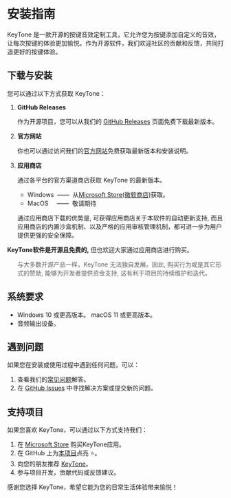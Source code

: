 # 安装指南

KeyTone 是一款开源的按键音效定制工具，它允许您为按键添加自定义的音效，让每次按键的体验更加愉悦。作为开源软件，我们欢迎社区的贡献和反馈，共同打造更好的按键体验。

## 下载与安装

您可以通过以下方式获取 KeyTone：

1. **GitHub Releases**

   作为开源项目，您可以从我们的 [GitHub Releases](https://github.com/LuSrackhall/KeyTone/releases) 页面免费下载最新版本。

2. **官方网站**

   你也可以通过访问我们的[官方网站](https://keytone.xuanhall.com)免费获取最新版本和安装说明。

3. **应用商店**

   通过各平台的官方渠道商店获取 KeyTone 的最新版本。
   * Windows &nbsp;——&nbsp; 从[Microsoft Store(微软商店)](https://apps.microsoft.com/store/detail/9NGKDXHPGJXD?cid=DevShareMCLPCS)获取。
   * MacOS &nbsp;&nbsp;&nbsp;&nbsp;——&nbsp; 敬请期待

   通过应用商店下载的优势是, 可获得应用商店关于本软件的自动更新支持, 而且应用商店的内置沙盒机制、以及严格的应用审核管理机制，都可进一步为用户提供更强的安全保障。
  
**KeyTone软件是开源且免费的,** 但也欢迎大家通过应用商店进行购买。
<blockquote style="border-left:none; padding-left:0;">
<p>与大多数开源产品一样，KeyTone 无法独自发展。因此, 购买行为或是其它形式的赞助, 能够为开发者提供资金支持, 这有利于项目的持续维护和迭代。</p>
</blockquote>

<!-- `与大多数开源产品一样，KeyTone 无法独自发展。开源梦想是一项崇高的事业，它促进社区发展，代码得到培育。对开源项目进行赞助, 能够有效降低开源项目因缺少资金而被迫停止的风险概率。` -->

## 系统要求

* Windows 10 或更高版本。 macOS 11 或更高版本。
* 音频输出设备。

## 遇到问题

如果您在安装或使用过程中遇到任何问题，可以：

1. 查看我们的[常见问题](../../other/faq/index.md)解答。
2. 在 [GitHub Issues](https://github.com/LuSrackhall/KeyTone/issues) 中寻找解决方案或提交新的问题。

## 支持项目

如果您喜欢 KeyTone，可以通过以下方式支持我们：

<!-- TODO: 1. 在 [Microsoft Store](https://apps.microsoft.com/store/detail/9NGKDXHPGJXD?cid=DevShareMCLPCS) 或 [Apple Store]() 购买KeyTone应用。 -->
1. 在 [Microsoft Store](https://apps.microsoft.com/store/detail/9NGKDXHPGJXD?cid=DevShareMCLPCS) 购买KeyTone应用。
2. 在 GitHub 上为[本项目](https://github.com/LuSrackhall/KeyTone)点亮 ⭐️。
3. 向您的朋友推荐 [KeyTone](https://keytone.xuanhall.com)。
4. 参与项目开发，贡献代码或反馈建议。

感谢您选择 KeyTone，希望它能为您的日常生活体验带来愉悦！